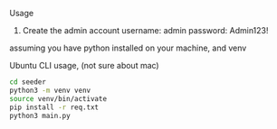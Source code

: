 Usage

1. Create the admin account
   username: admin
   password: Admin123!

assuming you have python installed on your machine, and venv

Ubuntu CLI usage, (not sure about mac)

```bash
cd seeder
python3 -m venv venv
source venv/bin/activate
pip install -r req.txt
python3 main.py
```
